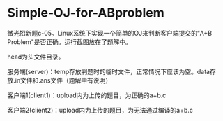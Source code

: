 # Simple-OJ-for-ABproblem
微光招新题c-05。Linux系统下实现一个简单的OJ来判断客户端提交的“A+B Problem"是否正确。运行截图放在了题解中。

head为头文件目录。

服务端(server)：temp存放判题时的临时文件，正常情况下应该为空。data存放.in文件和.ans文件（题解中有说明）

客户端1(client1)：upload内为上传的题目，为正确的a+b.c

客户端2(client2)：upload内为上传的题目，为无法通过编译的a+b.c
